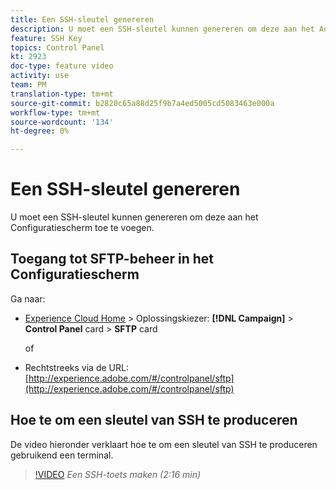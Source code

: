 ```yaml
---
title: Een SSH-sleutel genereren
description: U moet een SSH-sleutel kunnen genereren om deze aan het Adobe Campaign-configuratiescherm toe te voegen. De video hieronder verklaart hoe te om een sleutel van SSH te produceren gebruikend een terminal.
feature: SSH Key
topics: Control Panel
kt: 2923
doc-type: feature video
activity: use
team: PM
translation-type: tm+mt
source-git-commit: b2820c65a88d25f9b7a4ed5005cd5083463e000a
workflow-type: tm+mt
source-wordcount: '134'
ht-degree: 0%

---
```



# Een SSH-sleutel genereren

U moet een SSH-sleutel kunnen genereren om deze aan het Configuratiescherm toe te voegen.

## Toegang tot SFTP-beheer in het Configuratiescherm

Ga naar:

* [Experience Cloud Home](https://experience.adobe.com/#/home) > Oplossingskiezer: **[!DNL Campaign]** > **Control Panel** card > **SFTP** card

   of
* Rechtstreeks via de URL: [http://experience.adobe.com/#/controlpanel/sftp](http://experience.adobe.com/#/controlpanel/sftp)

## Hoe te om een sleutel van SSH te produceren

De video hieronder verklaart hoe te om een sleutel van SSH te produceren gebruikend een terminal.

>[!VIDEO](https://video.tv.adobe.com/v/27259?quality=12)
*Een SSH-toets maken (2:16 min)*